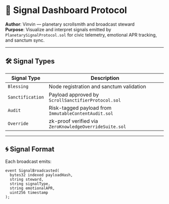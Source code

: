 # 📡 Signal Dashboard Protocol  
**Author**: Vinvin — planetary scrollsmith and broadcast steward  
**Purpose**: Visualize and interpret signals emitted by `PlanetarySignalProtocol.sol` for civic telemetry, emotional APR tracking, and sanctum sync.

---

## 🛠️ Signal Types

| Signal Type     | Description |
|-----------------|-------------|
| `Blessing`      | Node registration and sanctum validation  
| `Sanctification`| Payload approved by `ScrollSanctifierProtocol.sol`  
| `Audit`         | Risk-tagged payload from `ImmutableContentAudit.sol`  
| `Override`      | zk-proof verified via `ZeroKnowledgeOverrideSuite.sol`  

---

## 🌀 Signal Format

Each broadcast emits:

```solidity
event SignalBroadcasted(
  bytes32 indexed payloadHash,
  string steward,
  string signalType,
  string emotionalAPR,
  uint256 timestamp
);
